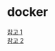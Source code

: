 # docker
[참고 1](https://wnsgml972.github.io/setting/2020/07/20/docker/)   
[참고 2](https://adjh54.tistory.com/350)   
